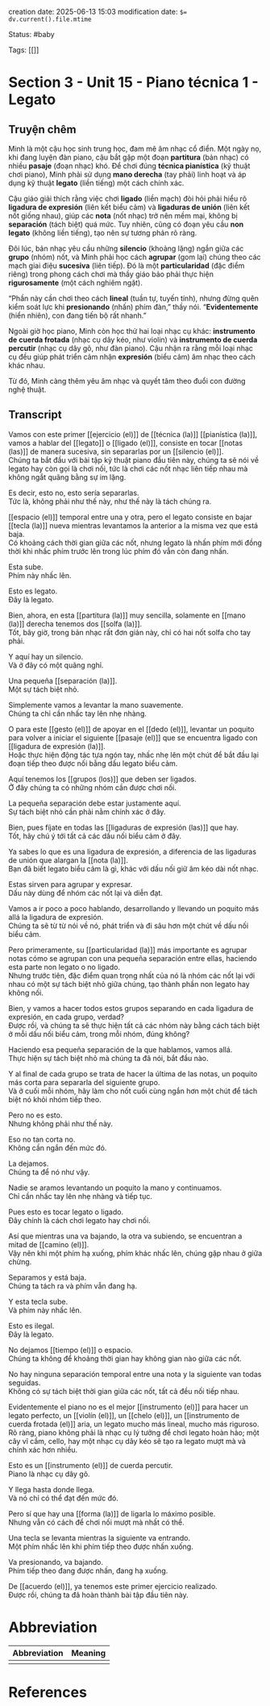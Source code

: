 creation date: 2025-06-13 15:03
modification date: `$= dv.current().file.mtime`

Status: #baby 

Tags: [[]]

# Section 3 - Unit 15 - Piano técnica 1 - Legato
## Truyện chêm
Minh là một cậu học sinh trung học, đam mê âm nhạc cổ điển. Một ngày nọ, khi đang luyện đàn piano, cậu bắt gặp một đoạn **partitura** (bản nhạc) có nhiều **pasaje** (đoạn nhạc) khó. Để chơi đúng **técnica pianística** (kỹ thuật chơi piano), Minh phải sử dụng **mano derecha** (tay phải) linh hoạt và áp dụng kỹ thuật **legato** (liền tiếng) một cách chính xác.

Cậu giáo giải thích rằng việc chơi **ligado** (liền mạch) đòi hỏi phải hiểu rõ **ligadura de expresión** (liên kết biểu cảm) và **ligaduras de unión** (liên kết nốt giống nhau), giúp các **nota** (nốt nhạc) trở nên mềm mại, không bị **separación** (tách biệt) quá mức. Tuy nhiên, cũng có đoạn yêu cầu **non legato** (không liền tiếng), tạo nên sự tương phản rõ ràng.

Đôi lúc, bản nhạc yêu cầu những **silencio** (khoảng lặng) ngắn giữa các **grupo** (nhóm) nốt, và Minh phải học cách **agrupar** (gom lại) chúng theo các mạch giai điệu **sucesiva** (liên tiếp). Đó là một **particularidad** (đặc điểm riêng) trong phong cách chơi mà thầy giáo bảo phải thực hiện **rigurosamente** (một cách nghiêm ngặt).

“Phần này cần chơi theo cách **lineal** (tuần tự, tuyến tính), nhưng đừng quên kiểm soát lực khi **presionando** (nhấn) phím đàn,” thầy nói. “**Evidentemente** (hiển nhiên), con đang tiến bộ rất nhanh.”

Ngoài giờ học piano, Minh còn học thử hai loại nhạc cụ khác: **instrumento de cuerda frotada** (nhạc cụ dây kéo, như violin) và **instrumento de cuerda percutir** (nhạc cụ dây gõ, như đàn piano). Cậu nhận ra rằng mỗi loại nhạc cụ đều giúp phát triển cảm nhận **expresión** (biểu cảm) âm nhạc theo cách khác nhau.

Từ đó, Minh càng thêm yêu âm nhạc và quyết tâm theo đuổi con đường nghệ thuật.
## Transcript
Vamos con este primer [[ejercicio (el)]] de [[técnica (la)]] [[pianística (la)]], vamos a hablar del [[legato]] o [[ligado (el)]], consiste en tocar [[notas (las)]] de manera sucesiva, sin separarlas por un [[silencio (el)]].  
Chúng ta bắt đầu với bài tập kỹ thuật piano đầu tiên này, chúng ta sẽ nói về legato hay còn gọi là chơi nối, tức là chơi các nốt nhạc liên tiếp nhau mà không ngắt quãng bằng sự im lặng.

Es decir, esto no, esto sería separarlas.  
Tức là, không phải như thế này, như thế này là tách chúng ra.

[[espacio (el)]] temporal entre una y otra, pero el legato consiste en bajar [[tecla (la)]] nueva mientras levantamos la anterior a la misma vez que está baja.  
Có khoảng cách thời gian giữa các nốt, nhưng legato là nhấn phím mới đồng thời khi nhấc phím trước lên trong lúc phím đó vẫn còn đang nhấn.

Esta sube.  
Phím này nhấc lên.

Esto es legato.  
Đây là legato.

Bien, ahora, en esta [[partitura (la)]] muy sencilla, solamente en [[mano (la)]] derecha tenemos dos [[solfa (la)]].  
Tốt, bây giờ, trong bản nhạc rất đơn giản này, chỉ có hai nốt solfa cho tay phải.

Y aquí hay un silencio.  
Và ở đây có một quãng nghỉ.

Una pequeña [[separación (la)]].  
Một sự tách biệt nhỏ.

Simplemente vamos a levantar la mano suavemente.  
Chúng ta chỉ cần nhấc tay lên nhẹ nhàng.

O para este [[gesto (el)]] de apoyar en el [[dedo (el)]], levantar un poquito para volver a iniciar el siguiente [[pasaje (el)]] que se encuentra ligado con [[ligadura de expresión (la)]].  
Hoặc thực hiện động tác tựa ngón tay, nhấc nhẹ lên một chút để bắt đầu lại đoạn tiếp theo được nối bằng dấu legato biểu cảm.

Aquí tenemos los [[grupos (los)]] que deben ser ligados.  
Ở đây chúng ta có những nhóm cần được chơi nối.

La pequeña separación debe estar justamente aquí.  
Sự tách biệt nhỏ cần phải nằm chính xác ở đây.

Bien, pues fíjate en todas las [[ligaduras de expresión (las)]] que hay.  
Tốt, hãy chú ý tới tất cả các dấu nối biểu cảm ở đây.

Ya sabes lo que es una ligadura de expresión, a diferencia de las ligaduras de unión que alargan la [[nota (la)]].  
Bạn đã biết legato biểu cảm là gì, khác với dấu nối giữ âm kéo dài nốt nhạc.

Estas sirven para agrupar y expresar.  
Dấu này dùng để nhóm các nốt lại và diễn đạt.

Vamos a ir poco a poco hablando, desarrollando y llevando un poquito más allá la ligadura de expresión.  
Chúng ta sẽ từ từ nói về nó, phát triển và đi sâu hơn một chút về dấu nối biểu cảm.

Pero primeramente, su [[particularidad (la)]] más importante es agrupar notas cómo se agrupan con una pequeña separación entre ellas, haciendo esta parte non legato o no ligado.  
Nhưng trước tiên, đặc điểm quan trọng nhất của nó là nhóm các nốt lại với nhau có một sự tách biệt nhỏ giữa chúng, tạo thành phần non legato hay không nối.

Bien, y vamos a hacer todos estos grupos separando en cada ligadura de expresión, en cada grupo, verdad?  
Được rồi, và chúng ta sẽ thực hiện tất cả các nhóm này bằng cách tách biệt ở mỗi dấu nối biểu cảm, trong mỗi nhóm, đúng không?

Haciendo esa pequeña separación de la que hablamos, vamos allá.  
Thực hiện sự tách biệt nhỏ mà chúng ta đã nói, bắt đầu nào.

Y al final de cada grupo se trata de hacer la última de las notas, un poquito más corta para separarla del siguiente grupo.  
Và ở cuối mỗi nhóm, hãy làm cho nốt cuối cùng ngắn hơn một chút để tách biệt nó khỏi nhóm tiếp theo.

Pero no es esto.  
Nhưng không phải như thế này.

Eso no tan corta no.  
Không cần ngắn đến mức đó.

La dejamos.  
Chúng ta để nó như vậy.

Nadie se aramos levantando un poquito la mano y continuamos.  
Chỉ cần nhấc tay lên nhẹ nhàng và tiếp tục.

Pues esto es tocar legato o ligado.  
Đây chính là cách chơi legato hay chơi nối.

Así que mientras una va bajando, la otra va subiendo, se encuentran a mitad de [[camino (el)]].  
Vậy nên khi một phím hạ xuống, phím khác nhấc lên, chúng gặp nhau ở giữa chừng.

Separamos y está baja.  
Chúng ta tách ra và phím vẫn đang hạ.

Y esta tecla sube.  
Và phím này nhấc lên.

Esto es ilegal.  
Đây là legato.

No dejamos [[tiempo (el)]] o espacio.  
Chúng ta không để khoảng thời gian hay không gian nào giữa các nốt.

No hay ninguna separación temporal entre una nota y la siguiente van todas seguidas.  
Không có sự tách biệt thời gian giữa các nốt, tất cả đều nối tiếp nhau.

Evidentemente el piano no es el mejor [[instrumento (el)]] para hacer un legato perfecto, un [[violín (el)]], un [[chelo (el)]], un [[instrumento de cuerda frotada (el)]] aria, un legato mucho más lineal, mucho más riguroso.  
Rõ ràng, piano không phải là nhạc cụ lý tưởng để chơi legato hoàn hảo; một cây vĩ cầm, cello, hay một nhạc cụ dây kéo sẽ tạo ra legato mượt mà và chính xác hơn nhiều.

Esto es un [[instrumento (el)]] de cuerda percutir.  
Piano là nhạc cụ dây gõ.

Y llega hasta donde llega.  
Và nó chỉ có thể đạt đến mức đó.

Pero sí que hay una [[forma (la)]] de ligarla lo máximo posible.  
Nhưng vẫn có cách để chơi nối mượt mà nhất có thể.

Una tecla se levanta mientras la siguiente va entrando.  
Một phím nhấc lên khi phím tiếp theo được nhấn xuống.

Va presionando, va bajando.  
Phím tiếp theo đang được nhấn, đang hạ xuống.

De [[acuerdo (el)]], ya tenemos este primer ejercicio realizado.  
Được rồi, chúng ta đã hoàn thành bài tập đầu tiên này.














# Abbreviation

| Abbreviation | Meaning |
| ------------ | ------- |
|              |         |


# References